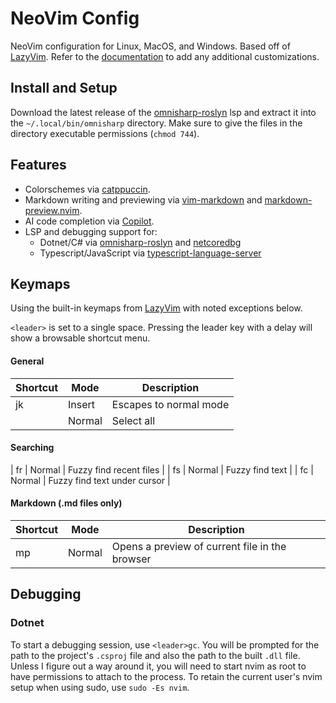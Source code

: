 # NeoVim Config

NeoVim configuration for Linux, MacOS, and Windows. Based off of [LazyVim](https://github.com/LazyVim/LazyVim).
Refer to the [documentation](https://lazyvim.github.io/installation) to add any additional customizations.

## Install and Setup

Download the latest release of the [omnisharp-roslyn](https://github.com/OmniSharp/omnisharp-roslyn/releases) lsp and extract it into the `~/.local/bin/omnisharp` directory. Make sure to give the files in the directory executable permissions (`chmod 744`).

## Features

- Colorschemes via [catppuccin](https://github.com/catppuccin/nvim).
- Markdown writing and previewing via [vim-markdown](https://github.com/preservim/vim-markdown) and [markdown-preview.nvim](https://github.com/iamcco/markdown-preview.nvim).
- AI code completion via [Copilot](https://github.com/copilot).
- LSP and debugging support for:
  - Dotnet/C# via [omnisharp-roslyn](https://github.com/OmniSharp/omnisharp-roslyn) and [netcoredbg](https://github.com/Samsung/netcoredbg)
  - Typescript/JavaScript via [typescript-language-server](https://github.com/typescript-language-server/typescript-language-server)

## Keymaps

Using the built-in keymaps from [LazyVim](https://www.lazyvim.org/keymaps) with noted exceptions below.

`<leader>` is set to a single space. Pressing the leader key with a delay will show a browsable shortcut menu.

#### General

| Shortcut   | Mode   | Description            |
| ---------- | ------ | ---------------------- |
| <leader>jk | Insert | Escapes to normal mode |
| <C-a>      | Normal | Select all             |

#### Searching

| <leader>fr | Normal | Fuzzy find recent files |
| <leader>fs | Normal | Fuzzy find text |
| <leader>fc | Normal | Fuzzy find text under cursor |

#### Markdown (.md files only)

| Shortcut   | Mode   | Description                                    |
| ---------- | ------ | ---------------------------------------------- |
| <leader>mp | Normal | Opens a preview of current file in the browser |

## Debugging

### Dotnet

To start a debugging session, use `<leader>gc`. You will be prompted for the path to the project's `.csproj` file and also the path to the built `.dll` file. Unless I figure out a way around it, you will need to start nvim as root to have permissions to attach to the process. To retain the current user's nvim setup when using sudo, use `sudo -Es nvim`.
